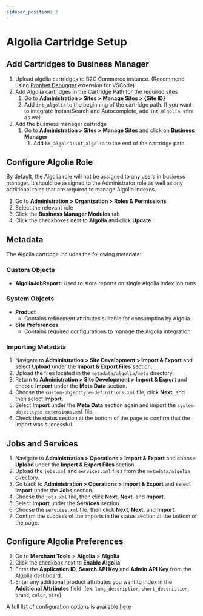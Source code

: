 ```yaml
---
sidebar_position: 2
---
```


# Algolia Cartridge Setup

## Add Cartridges to Business Manager

1. Upload algolia cartridges to B2C Commerce instance. (Recommend using [Prophet Debugger](https://marketplace.visualstudio.com/items?itemName=SqrTT.prophet) extension for VSCode)
2. Add Algolia cartridges in the Cartridge Path for the required sites
   1. Go to **Administration > Sites > Manage Sites > \{Site ID\}**
   2. Add `int_algolia` to the beginning of the cartridge path. If you want to integrate InstantSearch and Autocomplete, add `int_algolia_sfra` as well.
3. Add the business manager cartridge
   1. Go to **Administration > Sites > Manage Sites** and click on **Business Manager**
      1. Add `bm_algolia:int_algolia` to the end of the cartridge path.

## Configure Algolia Role

By default, the Algolia role will not be assigned to any users in business manager. It should be assigned to the Administrator role as well as any additional roles that are required to manage Algolia indexes.

1. Go to **Administration > Organization > Roles & Permissions**
2. Select the relevant role
3. Click the **Business Manager Modules** tab
4. Click the checkboxes next to **Algolia** and click **Update**

## Metadata

The Algolia cartridge includes the following metadata:

### Custom Objects

- **AlgoliaJobReport**: Used to store reports on single Algolia index job runs

### System Objects

- **Product**
  - Contains refinement attributes suitable for consumption by Algolia
- **Site Preferences**
  - Contains required configurations to manage the Algolia integration

### Importing Metadata

1. Navigate to **Administration > Site Development > Import & Export** and select **Upload** under the **Import & Export Files** section.
2. Upload the files located in the `metadata/algolia/meta` directory.
3. Return to **Administration > Site Development > Import & Export** and choose **Import** under the **Meta Data** section.
4. Choose the `custom-objecttype-definitions.xml` file, click **Next**, and then select **Import**.
5. Select **Import** under the **Meta Data** section again and import the `system-objecttype-extensions.xml` file.
6. Check the status section at the bottom of the page to confirm that the import was successful.

## Jobs and Services

1. Navigate to **Administration > Operations > Import & Export** and choose **Upload** under the **Import & Export Files** section.
2. Upload the `jobs.xml` and `services.xml` files from the `metadata/algolia` directory.
3. Go back to **Administration > Operations > Import & Export** and select **Import** under the **Jobs** section.
4. Choose the `jobs.xml` file, then click **Next**, **Next**, and **Import**.
5. Select **Import** under the **Services** section.
6. Choose the `services.xml` file, then click **Next**, **Next**, and **Import**.
7. Confirm the success of the imports in the status section at the bottom of the page.

## Configure Algolia Preferences

1. Go to **Merchant Tools** > **Algolia** > **Algolia**
2. Click the checkbox next to **Enable Algolia**
3. Enter the **Application ID**, **Search API Key** and **Admin API Key** from the [Algolia dashboard](https://dashboard.algolia.com/account/api-keys/).
4. Enter any additional product attributes you want to index in the **Additional Attributes** field. (ex: `long_description`, `short_description`, `brand`, `color`, `size`)

A full list of configuration options is available [here](https://www.algolia.com/doc/integration/salesforce-commerce-cloud-b2c/getting-started/custom-preferences/)